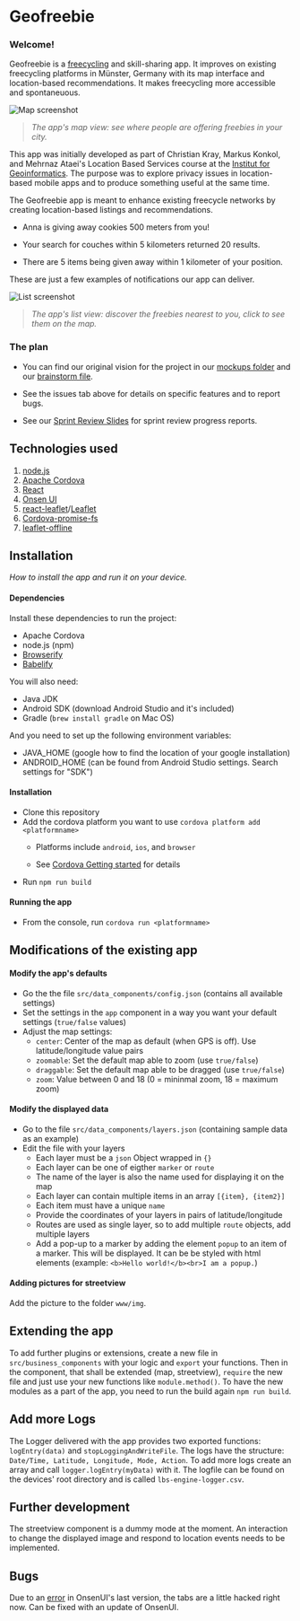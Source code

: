 # Geofreebie

### Welcome!

Geofreebie is a [freecycling](https://en.wikipedia.org/wiki/Freecycling) and skill-sharing app. It improves on existing freecycling platforms in Münster, Germany with its map interface and location-based recommendations. It makes freecycling more accessible and spontaneuous.


![Map screenshot](www/img/screenshots/map_wide.png "Map screenshot")
> _The app's map view: see where people are offering freebies in your city._

This app was initially developed as part of Christian Kray, Markus Konkol, and Mehrnaz Ataei's Location Based Services course at the [Institut for Geoinformatics](http://ifgi.de). The purpose was to explore privacy issues in location-based mobile apps and to produce something useful at the same time.

The Geofreebie app is meant to enhance existing freecycle networks by creating location-based listings and recommendations.

  * Anna is giving away cookies 500 meters from you!

  * Your search for couches within 5 kilometers returned 20 results.

  * There are 5 items being given away within 1 kilometer of your position.

These are just a few examples of notifications our app can deliver.


![List screenshot](www/img/screenshots/list_wide.png "List screenshot")
> _The app's list view: discover the freebies nearest to you, click to see them on the map._

### The plan

* You can find our original vision for the project in our [mockups folder](https://drive.google.com/drive/folders/13sRy6OwVp6YiGpK_L-YKbhwFvKUbRUbf) and our [brainstorm file](initial_ideas_brainstorm.md).

* See the issues tab above for details on specific features and to report bugs.

* See our [Sprint Review Slides](https://docs.google.com/presentation/d/14e147f2FRqLchENUWvpLlp1JihMFEbdodkgj4bvrjWc/edit#slide=id.p) for sprint review progress reports.

## Technologies used

1. [node.js](https://nodejs.org/en/)
2. [Apache Cordova](https://cordova.apache.org/)
3. [React](https://reactjs.org/)
4. [Onsen UI](https://onsen.io/)
5. [react-leaflet](https://github.com/PaulLeCam/react-leaflet)/[Leaflet](http://leafletjs.com/)
6. [Cordova-promise-fs](https://github.com/markmarijnissen/cordova-promise-fs)
7. [leaflet-offline](https://github.com/robertomlsoares/leaflet-offline)

## Installation

_How to install the app and run it on your device._

#### Dependencies

Install these dependencies to run the project:

- Apache Cordova
- node.js (npm)
- [Browserify](http://browserify.org/)
- [Babelify](https://github.com/babel/babelify)

You will also need:

- Java JDK
- Android SDK (download Android Studio and it's included)
- Gradle (`brew install gradle` on Mac OS)

And you need to set up the following environment variables:

- JAVA_HOME (google how to find the location of your google installation)
- ANDROID_HOME (can be found from Android Studio settings. Search settings for "SDK")

#### Installation

- Clone this repository
- Add the cordova platform you want to use `cordova platform add <platformname>`
    - Platforms include `android`, `ios`, and `browser`

    - See [Cordova Getting started](https://cordova.apache.org/#getstarted) for details
- Run `npm run build`

#### Running the app

- From the console, run `cordova run <platformname>`

## Modifications of the existing app

#### Modify the app's defaults
- Go the the file `src/data_components/config.json` (contains all available settings)
- Set the settings in the `app` component in a way you want your default settings (`true/false` values)
- Adjust the map settings:
    - `center`: Center of the map as default (when GPS is off). Use latitude/longitude value pairs
    - `zoomable`: Set the default map able to zoom (use `true/false`)
    - `draggable`: Set the default map able to be dragged (use `true/false`)
    - `zoom`: Value between 0 and 18 (0 = mininmal zoom, 18 = maximum zoom)

#### Modify the displayed data
- Go to the file `src/data_components/layers.json` (containing sample data as an example)
- Edit the file with your layers
    - Each layer must be a `json` Object wrapped in `{}`
    - Each layer can be one of eigther `marker` or `route`
    - The name of the layer is also the name used for displaying it on the map
    - Each layer can contain multiple items in an array `[{item}, {item2}]`
    - Each item must have a unique `name`
    - Provide the coordinates of your layers in pairs of latitude/longitude
    - Routes are used as single layer, so to add multiple `route` objects, add multiple layers
    - Add a pop-up to a marker by adding the element `popup` to an item of a marker. This will be displayed. It can be be styled with html elements (example: `<b>Hello world!</b><br>I am a popup.`)

#### Adding pictures for streetview
Add the picture to the folder `www/img`.

## Extending the app

To add further plugins or extensions, create a new file in `src/business_components` with your logic and `export` your functions. Then in the component, that shall be extended (map, streetview), `require` the new file and just use your new functions like `module.method()`. To have the new modules as a part of the app, you need to run the build again `npm run build`.

## Add more Logs
The Logger delivered with the app provides two exported functions: `logEntry(data)` and `stopLoggingAndWriteFile`. The logs have the structure: `Date/Time, Latitude, Longitude, Mode, Action`. To add more logs create an array and call `logger.logEntry(myData)` with it. The logfile can be found on the devices' root directory and is called `lbs-engine-logger.csv`.

## Further development
The streetview component is a dummy mode at the moment. An interaction to change the displayed image and respond to location events needs to be implemented.

## Bugs
Due to an [error](https://github.com/OnsenUI/OnsenUI/issues/2307) in OnsenUI's last version, the tabs are a little hacked right now. Can be fixed with an update of OnsenUI.
